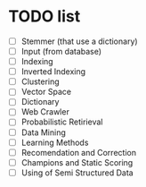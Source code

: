 TODO list
==========

- [ ] Stemmer (that use a dictionary)
- [ ] Input (from database)
- [ ] Indexing
- [ ] Inverted Indexing
- [ ] Clustering
- [ ] Vector Space
- [ ] Dictionary
- [ ] Web Crawler
- [ ] Probabilistic Retirieval
- [ ] Data Mining
- [ ] Learning Methods
- [ ] Recomendation and Correction
- [ ] Champions and Static Scoring
- [ ] Using of Semi Structured Data
